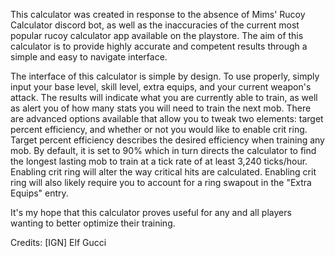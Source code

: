 This calculator was created in response to the absence of Mims' Rucoy Calculator discord bot, as well as the inaccuracies of the current most popular rucoy calculator app available on the playstore.
The aim of this calculator is to provide highly accurate and competent results through a simple and easy to navigate interface.

The interface of this calculator is simple by design. To use properly, simply input your base level, skill level, extra equips, and your current weapon's attack.
The results will indicate what you are currently able to train, as well as alert you of how many stats you will need to train the next mob.
There are advanced options available that allow you to tweak two elements: target percent efficiency, and whether or not you would like to enable crit ring.
Target percent efficiency describes the desired efficiency when training any mob.
By default, it is set to 90% which in turn directs the calculator to find the longest lasting mob to train at a tick rate of at least 3,240 ticks/hour.
Enabling crit ring will alter the way critical hits are calculated. Enabling crit ring will also likely require you to account for a ring swapout in the "Extra Equips" entry.

It's my hope that this calculator proves useful for any and all players wanting to better optimize their training.

Credits: [IGN] Elf Gucci
